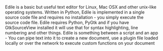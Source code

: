 Edile is a basic but useful text editor for Linux, Mac OSX and other unix-like operating systems. Written in Python, Edile is implemented in a single source code file and requires no installation - you simply execute the source code file. Edile requires Python, PyGtk and if you have GtkSourceView installed it will use that for syntax highlighting, line numbering and other things. Edile is something between a script and an app - You can pipe text into it to create a new document, use a plugin file loaded locally or over the network to execute custom functions on your document
